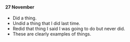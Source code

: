 #### 27 November

- Did a thing.
- Undid a thing that I did last time.
- Redid that thing I said I was going to do but never did.
- These are clearly examples of things.
